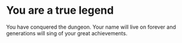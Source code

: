 # You are a true legend

You have conquered the dungeon. Your name will live on forever and generations will sing of your great achievements.